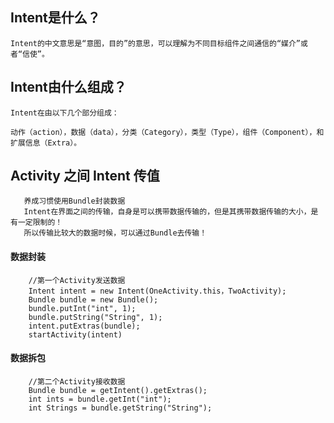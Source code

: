## Intent是什么？
    
    Intent的中文意思是“意图，目的”的意思，可以理解为不同目标组件之间通信的“媒介”或者“信使”。
    
## Intent由什么组成？

    Intent在由以下几个部分组成：
    
    动作（action），数据（data），分类（Category），类型（Type），组件（Component），和扩展信息（Extra）。

    
## Activity 之间 Intent 传值  
       养成习惯使用Bundle封装数据
       Intent在界面之间的传输，自身是可以携带数据传输的，但是其携带数据传输的大小，是有一定限制的！
       所以传输比较大的数据时候，可以通过Bundle去传输！ 

#### 数据封装

        //第一个Activity发送数据
        Intent intent = new Intent(OneActivity.this，TwoActivity);  
        Bundle bundle = new Bundle();  
        bundle.putInt("int", 1);  
        bundle.putString("String", 1);  
        intent.putExtras(bundle);  
        startActivity(intent)
#### 数据拆包
        //第二个Activity接收数据
        Bundle bundle = getIntent().getExtras();  
        int ints = bundle.getInt("int");  
        int Strings = bundle.getString("String");  




